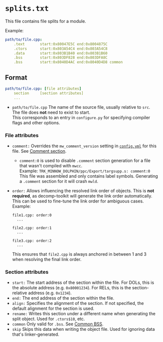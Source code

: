 # `splits.txt`

This file contains file splits for a module.

Example:

```yaml
path/to/file.cpp:
	.text       start:0x80047E5C end:0x8004875C
	.ctors      start:0x803A54C4 end:0x803A54C8
	.data       start:0x803B1B40 end:0x803B1B60
	.bss        start:0x803DF828 end:0x803DFA8C
	.bss        start:0x8040D4AC end:0x8040D4D8 common
```

## Format

```yaml
path/to/file.cpp: [file attributes]
    section     [section attributes]
    ...
```

- `path/to/file.cpp` The name of the source file, usually relative to `src`. The file does **not** need to exist to start.  
  This corresponds to an entry in `configure.py` for specifying compiler flags and other options.

### File attributes

- `comment:` Overrides the `mw_comment_version` setting in [`config.yml`](/config/GAMEID/config.example.yml) for this file. See [Comment section](comment_section.md).
  - `comment:0` is used to disable `.comment` section generation for a file that wasn't compiled with `mwcc`.  
  Example: `TRK_MINNOW_DOLPHIN/ppc/Export/targsupp.s: comment:0`  
  This file was assembled and only contains label symbols. Generating a `.comment` section for it will crash `mwld`.

- `order:` Allows influencing the resolved link order of objects. This is **not required**, as decomp-toolkit will generate the link order automatically. This can be used to fine-tune the link order for ambiguous cases.  
  Example:
  ```
  file1.cpp: order:0
    ...

  file2.cpp: order:1
    ...

  file3.cpp: order:2
    ...
  ```
  This ensures that `file2.cpp` is always anchored in between 1 and 3 when resolving the final link order.

### Section attributes

- `start:` The start address of the section within the file. For DOLs, this is the absolute address (e.g. `0x80001234`). For RELs, this is the section-relative address (e.g. `0x1234`).
- `end:` The end address of the section within the file.
- `align:` Specifies the alignment of the section. If not specified, the default alignment for the section is used.
- `rename:` Writes this section under a different name when generating the split object. Used for `.ctors$10`, etc.
- `common` Only valid for `.bss`. See [Common BSS](common_bss.md).
- `skip` Skips this data when writing the object file. Used for ignoring data that's linker-generated.
